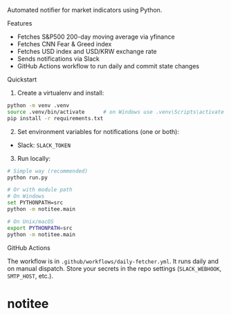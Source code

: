 
Automated notifier for market indicators using Python.

Features

- Fetches S&P500 200-day moving average via yfinance
- Fetches CNN Fear & Greed index
- Fetches USD index and USD/KRW exchange rate
- Sends notifications via Slack
- GitHub Actions workflow to run daily and commit state changes

Quickstart

1. Create a virtualenv and install:

```bash
python -m venv .venv
source .venv/bin/activate      # on Windows use .venv\Scripts\activate
pip install -r requirements.txt
```

2. Set environment variables for notifications (one or both):

- Slack: `SLACK_TOKEN`

3. Run locally:

```bash
# Simple way (recommended)
python run.py

# Or with module path
# On Windows
set PYTHONPATH=src
python -m notitee.main

# On Unix/macOS
export PYTHONPATH=src
python -m notitee.main
```

GitHub Actions

The workflow is in `.github/workflows/daily-fetcher.yml`. It runs daily and on manual dispatch. Store your secrets in the repo settings (`SLACK_WEBHOOK`, `SMTP_HOST`, etc.). 

# notitee
